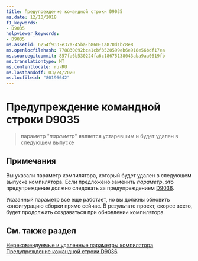 ```yaml
---
title: Предупреждение командной строки D9035
ms.date: 12/10/2018
f1_keywords:
- D9035
helpviewer_keywords:
- D9035
ms.assetid: 6254f933-e37a-45ba-b860-1a870d1bc8e8
ms.openlocfilehash: 778830892bca1cbf3520599eb6e918e56bdf17ea
ms.sourcegitcommit: 857fa6b530224fa6c18675138043aba9aa0619fb
ms.translationtype: MT
ms.contentlocale: ru-RU
ms.lasthandoff: 03/24/2020
ms.locfileid: "80196642"
---
```

# <a name="command-line-warning-d9035"></a>Предупреждение командной строки D9035

> параметр "*параметр*" является устаревшим и будет удален в следующем выпуске

## <a name="remarks"></a>Примечания

Вы указали параметр компилятора, который будет удален в следующем выпуске компилятора. Если предложено заменить *параметр*, это предупреждение должно следовать за предупреждением [D9036](../../error-messages/tool-errors/command-line-warning-d9036.md).

Указанный параметр все еще работает, но вы должны обновить конфигурацию сборки прямо сейчас. В результате проект, скорее всего, будет продолжать создаваться при обновлении компилятора.

## <a name="see-also"></a>См. также раздел

[Нерекомендуемые и удаленные параметры компилятора](../../build/reference/compiler-options-listed-by-category.md#deprecated-and-removed-compiler-options)<br/>
[Предупреждение командной строки D9036](command-line-warning-d9036.md)
